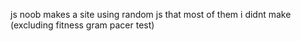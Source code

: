 js noob makes a site using random js that most of them i didnt make (excluding fitness gram pacer test)
